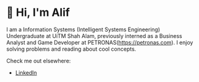 # 👋 Hi, I'm Alif

I am a Information Systems (Intelligent Systems Engineering) Undergraduate at UiTM Shah Alam, previously interned as a Business Analyst and Game Developer at PETRONAS(https://petronas.com). I enjoy solving problems and reading about cool concepts.

Check me out elsewhere:

- [LinkedIn](www.linkedin.com/in/alifasyraf461)

